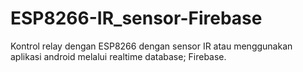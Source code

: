 # ESP8266-IR_sensor-Firebase
Kontrol relay dengan ESP8266 dengan sensor IR atau menggunakan aplikasi android melalui realtime database; Firebase.
